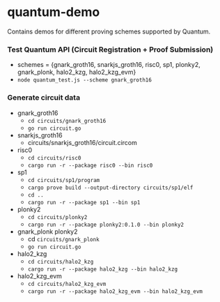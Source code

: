 # quantum-demo

Contains demos for different proving schemes supported by Quantum.

### Test Quantum API (Circuit Registration + Proof Submission)

- schemes = {gnark_groth16, snarkjs_groth16, risc0, sp1, plonky2, gnark_plonk, halo2_kzg, halo2_kzg_evm}
- `node quantum_test.js --scheme gnark_groth16`

### Generate circuit data

- gnark_groth16
  - `cd circuits/gnark_groth16`
  - `go run circuit.go`
- snarkjs_groth16
  - circuits/snarkjs_groth16/circuit.circom
- risc0
  - `cd circuits/risc0`
  - `cargo run -r --package risc0 --bin risc0`
- sp1
  - `cd circuits/sp1/program`
  - `cargo prove build --output-directory circuits/sp1/elf`
  - `cd ..`
  - `cargo run -r --package sp1 --bin sp1`
- plonky2
  - `cd circuits/plonky2`
  - `cargo run -r --package plonky2:0.1.0 --bin plonky2`
- gnark_plonk plonky2
  - cd `circuits/gnark_plonk`
  - `go run circuit.go`
- halo2_kzg
  - `cd circuits/halo2_kzg`
  - `cargo run -r --package halo2_kzg --bin halo2_kzg`
- halo2_kzg_evm
  - `cd circuits/halo2_kzg_evm`
  - `cargo run -r --package halo2_kzg_evm --bin halo2_kzg_evm`
